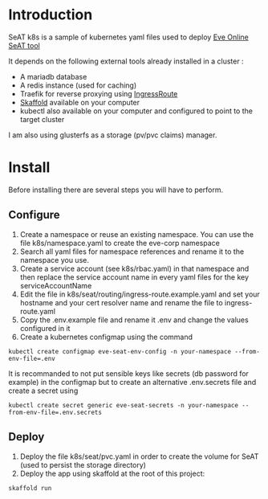 # Introduction

SeAT k8s is a sample of kubernetes yaml files used to deploy [Eve Online SeAT tool](https://eveseat.github.io/docs/)

It depends on the following external tools already installed in a cluster :

- A mariadb database
- A redis instance (used for caching)
- Traefik for reverse proxying using [IngressRoute](https://doc.traefik.io/traefik/routing/providers/kubernetes-crd/)
- [Skaffold](https://skaffold.dev/) available on your computer
- kubectl also available on your computer and configured to point to the target cluster

I am also using glusterfs as a storage (pv/pvc claims) manager.

# Install

Before installing there are several steps you will have to perform.

## Configure

1) Create a namespace or reuse an existing namespace. You can use the file k8s/namespace.yaml to create the eve-corp
   namespace
2) Search all yaml files for namespace references and rename it to the namespace you use.
3) Create a service account (see k8s/rbac.yaml) in that namespace and then replace the service account name in every
   yaml files for the key serviceAccountName
4) Edit the file in k8s/seat/routing/ingress-route.example.yaml and set your hostname and your cert resolver name and
   rename the file to ingress-route.yaml
5) Copy the .env.example file and rename it .env and change the values configured in it
6) Create a kubernetes configmap using the command

```
kubectl create configmap eve-seat-env-config -n your-namespace --from-env-file=.env
```

It is recommanded to not put sensible keys like secrets (db password for example) in the configmap but to create an
alternative .env.secrets file and create a secret using

```
kubectl create secret generic eve-seat-secrets -n your-namespace --from-env-file=.env.secrets
```

## Deploy

1) Deploy the file k8s/seat/pvc.yaml in order to create the volume for SeAT (used to persist the storage directory)
2) Deploy the app using skaffold at the root of this project:

```
skaffold run
```

